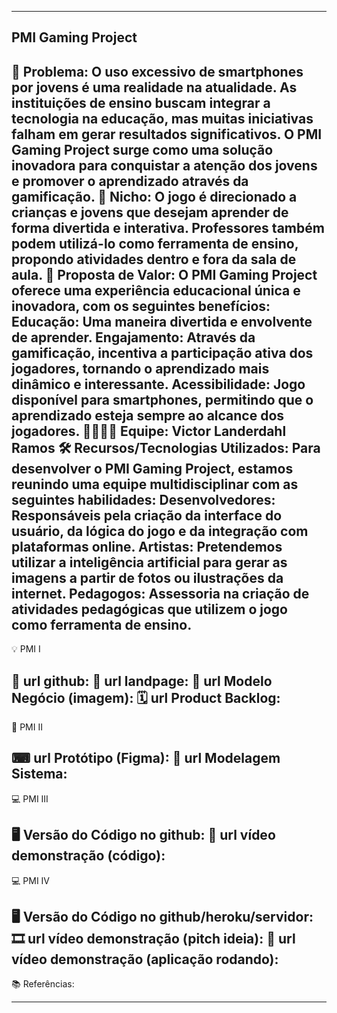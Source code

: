 -------------------
PMI Gaming Project
-------------------
🙁 Problema: 
O uso excessivo de smartphones por jovens é uma realidade na atualidade.
As instituições de ensino buscam integrar a tecnologia na educação, mas muitas iniciativas falham em gerar resultados significativos.
O PMI Gaming Project surge como uma solução inovadora para conquistar a atenção dos jovens e promover o aprendizado através da gamificação.
🙂 Nicho: 
O jogo é direcionado a crianças e jovens que desejam aprender de forma divertida e interativa.
Professores também podem utilizá-lo como ferramenta de ensino, propondo atividades dentro e fora da sala de aula.
🎁 Proposta de Valor: 
O PMI Gaming Project oferece uma experiência educacional única e inovadora, com os seguintes benefícios:
Educação: Uma maneira divertida e envolvente de aprender.
Engajamento: Através da gamificação, incentiva a participação ativa dos jogadores, tornando o aprendizado mais dinâmico e interessante.
Acessibilidade: Jogo disponível para smartphones, permitindo que o aprendizado esteja sempre ao alcance dos jogadores.
🧑‍💻👩‍💻 Equipe: 
Victor Landerdahl Ramos
🛠 Recursos/Tecnologias Utilizados:
Para desenvolver o PMI Gaming Project, estamos reunindo uma equipe multidisciplinar com as seguintes habilidades:
Desenvolvedores: Responsáveis pela criação da interface do usuário, da lógica do jogo e da integração com plataformas online.
Artistas: Pretendemos utilizar a inteligência artificial para gerar as imagens a partir de fotos ou ilustrações da internet.
Pedagogos: Assessoria na criação de atividades pedagógicas que utilizem o jogo como ferramenta de ensino.
-------------------
💡 PMI I

🔗 url github:
🛬 url landpage:
🤝 url Modelo Negócio (imagem):
🗓 url Product Backlog:
-------------------
📲 PMI II

⌨ url Protótipo (Figma):
📝 url Modelagem Sistema:
-------------------
💻 PMI III

🖥 Versão do Código no github:
🎥 url vídeo demonstração (código):
-------------------
💻 PMI IV

🖥 Versão do Código no github/heroku/servidor:
🎞 url vídeo demonstração (pitch ideia):
🎥 url vídeo demonstração (aplicação rodando):
-------------------
📚 Referências:

-------------------
